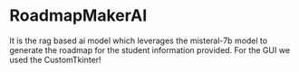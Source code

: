 # RoadmapMakerAI
It is the rag based ai model which leverages the misteral-7b model to generate the roadmap for the student information provided. 
For the GUI we used the CustomTkinter!
